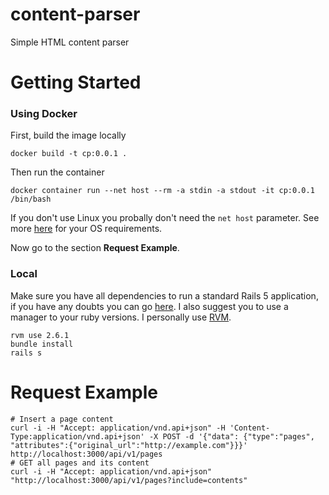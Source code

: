 # content-parser
Simple HTML content parser

# Getting Started

### Using Docker

First, build the image locally
```
docker build -t cp:0.0.1 .
```

Then run the container
```
docker container run --net host --rm -a stdin -a stdout -it cp:0.0.1 /bin/bash
```
If you don't use Linux you probally don't need the `net host` parameter. See more [here](https://docs.docker.com/network/host/) for your OS requirements.

Now go to the section **Request Example**.

### Local

Make sure you have all dependencies to run a standard Rails 5 application, if you have any doubts you can go [here](https://guides.rubyonrails.org/v5.0/getting_started.html). I also suggest you to use a manager to your ruby versions. I personally use [RVM](https://rvm.io/).

```
rvm use 2.6.1
bundle install
rails s
```

# Request Example

```
# Insert a page content
curl -i -H "Accept: application/vnd.api+json" -H 'Content-Type:application/vnd.api+json' -X POST -d '{"data": {"type":"pages", "attributes":{"original_url":"http://example.com"}}}' http://localhost:3000/api/v1/pages
# GET all pages and its content
curl -i -H "Accept: application/vnd.api+json" "http://localhost:3000/api/v1/pages?include=contents"
```
